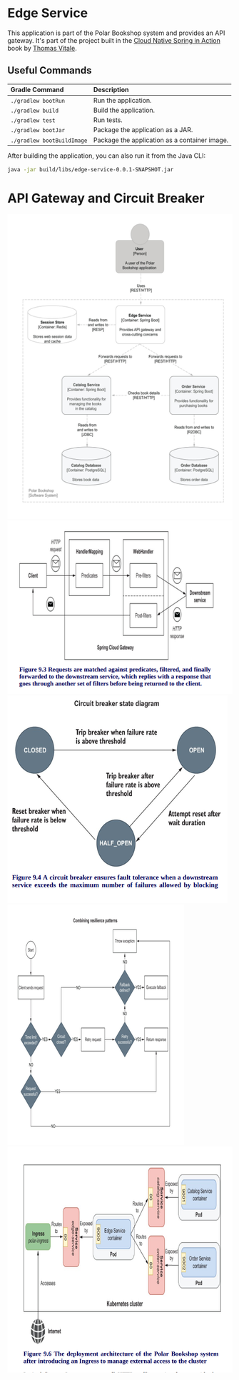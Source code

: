 # Edge Service

This application is part of the Polar Bookshop system and provides an API gateway. It's part of the project
built in the [Cloud Native Spring in Action](https://www.manning.com/books/cloud-native-spring-in-action) book
by [Thomas Vitale](https://www.thomasvitale.com).

## Useful Commands

| Gradle Command	         | Description                                   |
|:---------------------------|:----------------------------------------------|
| `./gradlew bootRun`        | Run the application.                          |
| `./gradlew build`          | Build the application.                        |
| `./gradlew test`           | Run tests.                                    |
| `./gradlew bootJar`        | Package the application as a JAR.             |
| `./gradlew bootBuildImage` | Package the application as a container image. |

After building the application, you can also run it from the Java CLI:

```bash
java -jar build/libs/edge-service-0.0.1-SNAPSHOT.jar
```
# API Gateway and Circuit Breaker
![img.png](assets/api-1.png)
![img.png](assets/api-2.png)
![img.png](assets/api-3.png)
![img.png](assets/api-4.png)
![img.png](assets/api-5.png)